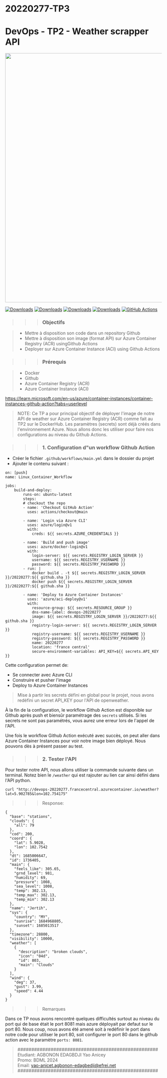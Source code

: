 # 20220277-TP3


# DevOps - TP2 - Weather scrapper API

<image src="https://www.syloe.com/wp-content/uploads/2020/11/Azure_Container_Registry.jpg" width=800 center>

[![Downloads](https://static.pepy.tech/personalized-badge/docker?period=month&units=international_system&left_color=blue&right_color=yellow&left_text=docker)](https://pepy.tech/project/docker)   [![Downloads](https://static.pepy.tech/personalized-badge/requests?period=month&units=international_system&left_color=brightgreen&right_color=orange&left_text=requests)](https://pepy.tech/project/requests) [![Downloads](https://static.pepy.tech/personalized-badge/openweather?period=month&units=international_system&left_color=blue&right_color=green&left_text=openweather)](https://pepy.tech/project/openweather) [![Downloads](https://static.pepy.tech/personalized-badge/github?period=month&units=international_system&left_color=black&right_color=orange&left_text=github)](https://pepy.tech/project/github) [![GitHub Actions](https://github.com/actions/toolkit/actions/workflows/main.yml/badge.svg)](https://github.com/actions/toolkit/actions/workflows/main.yml)

>>> ### Objectifs

> - Mettre à disposition son code dans un repository Github
> - Mettre à disposition son image (format API) sur Azure Container Registry (ACR) usingGithub Actions
> - Deployer sur Azure Container Instance (ACI) using Github Actions

>>> ### Prérequis

> - Docker
> - Github
> - Azure Container Registry (ACR)
> - Azure Container Instance (ACI)

https://learn.microsoft.com/en-us/azure/container-instances/container-instances-github-action?tabs=userlevel

> NOTE: Ce TP a pour principal objectif de déployer l'image de notre API de weather sur Azure Container Registry (ACR) comme fait au TP2 sur le DockerHub. Les paramètres (secrets) sont déjà créés dans l'environnement Azure. Nous allons donc les utiliser pour faire nos configurations au niveau du Github Actions.


>>> ### 1. Configuration d"un workflow Github Action
- Créer le fichier `.github/workflows/main.yml` dans le dossier du projet
- Ajouter le contenu suivant :
````
on: [push]
name: Linux_Container_Workflow

jobs:
    build-and-deploy:
        runs-on: ubuntu-latest
        steps:
        # checkout the repo
        - name: 'Checkout GitHub Action'
          uses: actions/checkout@main
          
        - name: 'Login via Azure CLI'
          uses: azure/login@v1
          with:
            creds: ${{ secrets.AZURE_CREDENTIALS }}
        
        - name: 'Build and push image'
          uses: azure/docker-login@v1
          with:
            login-server: ${{ secrets.REGISTRY_LOGIN_SERVER }}
            username: ${{ secrets.REGISTRY_USERNAME }}
            password: ${{ secrets.REGISTRY_PASSWORD }}
        - run: |
            docker build . -t ${{ secrets.REGISTRY_LOGIN_SERVER }}/20220277:${{ github.sha }}
            docker push ${{ secrets.REGISTRY_LOGIN_SERVER }}/20220277:${{ github.sha }}

        - name: 'Deploy to Azure Container Instances'
          uses: 'azure/aci-deploy@v1'
          with:
            resource-group: ${{ secrets.RESOURCE_GROUP }}
            dns-name-label: devops-20220277
            image: ${{ secrets.REGISTRY_LOGIN_SERVER }}/20220277:${{ github.sha }}
            registry-login-server: ${{ secrets.REGISTRY_LOGIN_SERVER }}
            registry-username: ${{ secrets.REGISTRY_USERNAME }}
            registry-password: ${{ secrets.REGISTRY_PASSWORD }}
            name: 20220277
            location: 'france central'
            secure-environment-variables: API_KEY=${{ secrets.API_KEY }}

````

Cette configuration permet de:
- Se connecter avec Azure CLI
- Construire et pusher l'image
- Deploy to Azure Container Instances

> Mise à partir les secrets défini en global pour le projet, nous avons redéfini un secret API_KEY pour l'API de openweather.

À la fin de la configuration, le workflow Github Action est disponible sur Github après push et biensûr paramétrage des `secrets` utilisés. Si les secrets ne sont pas paramétrés, vous aurez une erreur lors de l'appel de l'API.

Une fois le workflow Github Action exécuté avec succès, on peut aller dans Azure Container Instances pour voir notre image bien déployé. Nous pouvons dès à présent passer au test.


>>> ### 2. Tester l'API

Pour tester notre API, nous allons utiliser la commande suivante dans un terminal. Notez bien le `/weather` qui est rajouter au lien car ainsi défini dans l'API python.


```
curl "http://devops-20220277.francecentral.azurecontainer.io/weather?lat=5.902785&lon=102.754175"
```

>>> Response:
```
{
  "base": "stations",
  "clouds": {
    "all": 79
  },
  "cod": 200,
  "coord": {
    "lat": 5.9028,
    "lon": 102.7542
  },
  "dt": 1685006647,
  "id": 1736405,
  "main": {
    "feels_like": 305.65,
    "grnd_level": 981,
    "humidity": 69,
    "pressure": 1008,
    "sea_level": 1008,
    "temp": 302.13,
    "temp_max": 302.13,
    "temp_min": 302.13
  },
  "name": "Jertih",
  "sys": {
    "country": "MY",
    "sunrise": 1684968805,
    "sunset": 1685013517
  },
  "timezone": 28800,
  "visibility": 10000,
  "weather": [
    {
      "description": "broken clouds",
      "icon": "04d",
      "id": 803,
      "main": "Clouds"
    }
  ],
  "wind": {
    "deg": 37,
    "gust": 3.99,
    "speed": 4.44
  }
}
```

>>> Remarques

Dans ce TP nous avons rencontré quelques difficultés surtout au niveau du port qui de base était le port 8081 mais azure déployait par defaut sur le port 80. Nous coup, nous avons été amené soit à redéfinir le port dans notre code pour utiliser le port 80, soit configurer le port 80 dans le github action avec le paramètre `ports: 8081`.

>
> ################################################### \
> Etudiant: AGBONON EDAGBDJI Yao Anicey \
> Promo: BDML 2024 \
> Email: yao-anicet.agbonon-edagbedji@efrei.net
> ###################################################
>